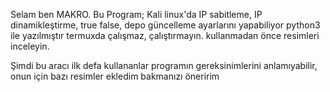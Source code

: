 Selam ben MAKRO. Bu Program; Kali linux'da IP sabitleme, IP dinamikleştirme, true false, depo güncelleme ayarlarını yapabiliyor python3 ile yazılmıştır
termuxda çalışmaz, çalıştırmayın. kullanmadan önce resimleri inceleyin.

Şimdi bu aracı ilk defa kullananlar programın gereksinimlerini anlamıyabilir, onun için bazı resimler ekledim bakmanızı öneririm
